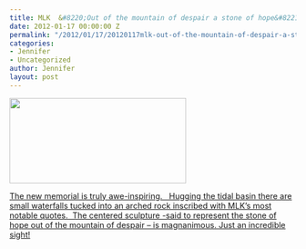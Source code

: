 ```yaml
---
title: MLK  &#8220;Out of the mountain of despair a stone of hope&#8221;
date: 2012-01-17 00:00:00 Z
permalink: "/2012/01/17/20120117mlk-out-of-the-mountain-of-despair-a-stone-of-hope/"
categories:
- Jennifer
- Uncategorized
author: Jennifer
layout: post
---
```


[<img title="OLYMPUS DIGITAL CAMERA" height="150" alt="" width="310" class="alignnone size-thumbnail wp-image-1395" src="http://static.squarespace.com/static/50db6bb3e4b015296cd43789/50dfa5b1e4b0dc6320e0b5ea/50dfa5b3e4b0dc6320e0b8af/1326812908000/?format=original" />](http://www.flickr.com/photos/jenniferandJennifers_photos/sets/72157628916820025/)

[The new memorial is truly awe-inspiring.   Hugging the tidal basin there are small waterfalls tucked into an arched rock inscribed with MLK&#8217;s most notable quotes.  The centered sculpture -said to represent the stone of hope out of the mountain of despair &#8211; is magnanimous. Just an incredible sight!](http://www.flickr.com/photos/jenniferandJennifers_photos/sets/72157628916820025/)

<div>
</div>
